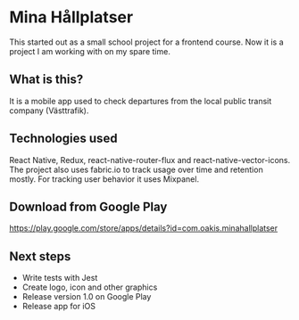 # Mina Hållplatser

This started out as a small school project for a frontend course.
Now it is a project I am working with on my spare time.

## What is this?

It is a mobile app used to check departures from the local public transit company (Västtrafik).

## Technologies used

React Native, Redux, react-native-router-flux and react-native-vector-icons.
The project also uses fabric.io to track usage over time and retention mostly.
For tracking user behavior it uses Mixpanel.

## Download from Google Play

https://play.google.com/store/apps/details?id=com.oakis.minahallplatser

## Next steps

* Write tests with Jest
* Create logo, icon and other graphics
* Release version 1.0 on Google Play
* Release app for iOS
